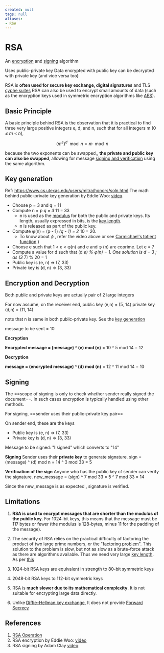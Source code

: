 ```yaml
---
created: null
tags: null
aliases:
- RSA
---
```


# RSA

An [encryption](encryption.md) and [signing](signing.md) algorithm

Uses public-private key
Data encrypted with public key can be decrypted with private key (and vice versa too)

RSA is **often used for secure key exchange, digital signatures** and TLS [cyphe suites](cypher_suite.md)
RSA can also be used to encrypt small amounts of data (such as the encryption keys used in symmetric encryption algorithms like [AES](AES.md)).

## Basic Principle

A basic principle behind RSA is the observation that it is practical to find three very large positive integers e, d, and n, such that for all integers m (0 ≤ *m* \< *n*),

$$(m^e)^d \mod n = m \mod n$$

because the two exponents can be swapped,, **the private and public key can also be swapped**, allowing for message [signing and verification](signing.md) using the same algorithm.

## Key generation

Ref: <https://www.cs.utexas.edu/users/mitra/honors/soln.html>
The math behind public-private key generation by Eddie Woo: [video](https://youtu.be/oOcTVTpUsPQ)

* Choose p = 3 and q = 11
* Compute n = p *q = 3* 11 = 33
  * n is used as the [modulus](https://en.wikipedia.org/wiki/Modular_arithmetic "Modular arithmetic") for both the public and private keys. Its length, usually expressed in bits, is the [key length](https://en.wikipedia.org/wiki/Key_length "Key length").
  * n is released as part of the public key.
* Compute φ(n) = (p - 1) *(q - 1) = 2* 10 = 20.
  * To know about $\phi$ , refer the video above or see [Carmichael's totient function](https://en.wikipedia.org/wiki/Carmichael%27s_totient_function).)
* Choose e such that 1 \< e \< φ(n) and e and φ (n) are coprime. Let e = 7
* Compute a value for d such that (d *e) % φ(n) = 1. One solution is d = 3 ; as (3* 7) % 20 = 1
* Public key is (e, n) => (7, 33)
* Private key is (d, n) => (3, 33)

## Encryption and Decryption

Both public and private keys are actually pair of 2 large integers

For now assume, on the receiver end,
public key (e,n) = (5, 14)
private key (d,n) = (11, 14)

note that n is same in both public-private key. See the [key generation](#key-generation)

message to be sent = 10

**Encryption**

**Encrypted message = (message) ^ (e) mod (n)**
= 10 ^ 5 mod 14
= 12

**Decryption**

**message = (encrypted message) ^ (d) mod (n)**
= 12 ^ 11 mod 14
= 10

## Signing

The ==scope of signing is only to check whether sender really signed the document==.
In such cases encryption is typically handled using other methods.

For signing, ==sender uses their public-private key pair==

On sender end, these are the keys

* Public key is (e, n) => (7, 33)
* Private key is (d, n) => (3, 33)

Message to be signed: "I signed" which converts to "14"

**Signing**
Sender uses their **private key** to generate signature.
sign = (message) ^ (d) mod n
= 14 ^ 3 mod 33
= 5

**Verification of the sign**
Anyone who has the public key of sender can verify the signature.
new_message = (sign) ^ 7 mod 33
= 5 ^ 7 mod 33
= 14

Since the new_message is as expected , signature is verified.

## Limitations

1. **RSA is used to encrypt messages that are shorter than the modulus of the public key.** For 1024-bit keys, this means that the message must be 117 bytes or fewer (the modulus is 128-bytes, minus 11 for the padding of the message).

1. The security of RSA relies on the practical difficulty of factoring the product of two large prime numbers, or the "[factoring problem](https://en.wikipedia.org/wiki/Factoring_problem "Factoring problem")".
   This solution to the problem is slow, but not as slow as a brute-force attack as there are algorithms available. Thus we need very large [key length](https://en.wikipedia.org/wiki/Key_size#).
   As per [this](https://en.wikipedia.org/wiki/Key_size#Asymmetric_algorithm_key_lengths)

1. 1024-bit RSA keys are equivalent in strength to 80-bit symmetric keys

1. 2048-bit RSA keys to 112-bit symmetric keys

1. RSA is **much slower due to its mathematical complexity**. It is not suitable for encrypting large data directly.

1. Unlike [Diffie–Hellman key exchange](DH.md), It does not provide [Forward Secrecy](forward_secracy.md)

## References

1. [RSA Operation](https://en.wikipedia.org/wiki/RSA_(cryptosystem)#Operation)
1. RSA encryption by Eddie Woo: [video](https://youtu.be/4zahvcJ9glg)
1. RSA signing by Adam Clay [video](https://youtu.be/rLR8WcXy03Q)
